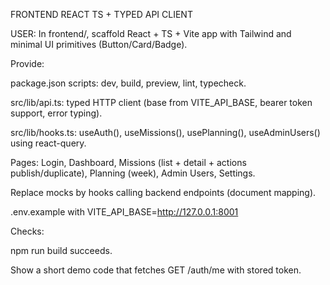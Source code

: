 FRONTEND REACT TS + TYPED API CLIENT

USER:
In frontend/, scaffold React + TS + Vite app with Tailwind and minimal UI primitives (Button/Card/Badge).

Provide:

package.json scripts: dev, build, preview, lint, typecheck.

src/lib/api.ts: typed HTTP client (base from VITE_API_BASE, bearer token support, error typing).

src/lib/hooks.ts: useAuth(), useMissions(), usePlanning(), useAdminUsers() using react-query.

Pages: Login, Dashboard, Missions (list + detail + actions publish/duplicate), Planning (week), Admin Users, Settings.

Replace mocks by hooks calling backend endpoints (document mapping).

.env.example with VITE_API_BASE=http://127.0.0.1:8001

Checks:

npm run build succeeds.

Show a short demo code that fetches GET /auth/me with stored token.

